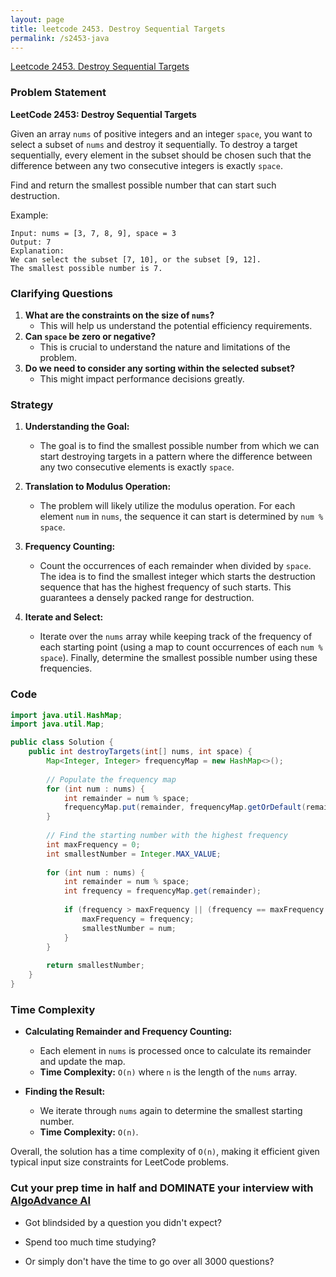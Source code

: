 ```yaml
---
layout: page
title: leetcode 2453. Destroy Sequential Targets
permalink: /s2453-java
---
```

[Leetcode 2453. Destroy Sequential Targets](https://algoadvance.github.io/algoadvance/l2453)
### Problem Statement

**LeetCode 2453: Destroy Sequential Targets**

Given an array `nums` of positive integers and an integer `space`, you want to select a subset of `nums` and destroy it sequentially. To destroy a target sequentially, every element in the subset should be chosen such that the difference between any two consecutive integers is exactly `space`.

Find and return the smallest possible number that can start such destruction.

Example:
```plaintext
Input: nums = [3, 7, 8, 9], space = 3
Output: 7
Explanation: 
We can select the subset [7, 10], or the subset [9, 12]. 
The smallest possible number is 7.
```

### Clarifying Questions

1. **What are the constraints on the size of `nums`?**
   * This will help us understand the potential efficiency requirements.
2. **Can `space` be zero or negative?**
   * This is crucial to understand the nature and limitations of the problem.
3. **Do we need to consider any sorting within the selected subset?**
   * This might impact performance decisions greatly.

### Strategy

1. **Understanding the Goal:**
   * The goal is to find the smallest possible number from which we can start destroying targets in a pattern where the difference between any two consecutive elements is exactly `space`.
   
2. **Translation to Modulus Operation:**
   * The problem will likely utilize the modulus operation. For each element `num` in `nums`, the sequence it can start is determined by `num % space`.
   
3. **Frequency Counting:**
   * Count the occurrences of each remainder when divided by `space`. The idea is to find the smallest integer which starts the destruction sequence that has the highest frequency of such starts. This guarantees a densely packed range for destruction.

4. **Iterate and Select:**
   * Iterate over the `nums` array while keeping track of the frequency of each starting point (using a map to count occurrences of each `num % space`). Finally, determine the smallest possible number using these frequencies.

### Code

```java
import java.util.HashMap;
import java.util.Map;

public class Solution {
    public int destroyTargets(int[] nums, int space) {
        Map<Integer, Integer> frequencyMap = new HashMap<>();
        
        // Populate the frequency map
        for (int num : nums) {
            int remainder = num % space;
            frequencyMap.put(remainder, frequencyMap.getOrDefault(remainder, 0) + 1);
        }
        
        // Find the starting number with the highest frequency
        int maxFrequency = 0;
        int smallestNumber = Integer.MAX_VALUE;
        
        for (int num : nums) {
            int remainder = num % space;
            int frequency = frequencyMap.get(remainder);
            
            if (frequency > maxFrequency || (frequency == maxFrequency && num < smallestNumber)) {
                maxFrequency = frequency;
                smallestNumber = num;
            }
        }
        
        return smallestNumber;
    }
}
```

### Time Complexity

* **Calculating Remainder and Frequency Counting:**
  * Each element in `nums` is processed once to calculate its remainder and update the map.
  * **Time Complexity:** `O(n)` where `n` is the length of the `nums` array.

* **Finding the Result:**
  * We iterate through `nums` again to determine the smallest starting number.
  * **Time Complexity:** `O(n)`.

Overall, the solution has a time complexity of `O(n)`, making it efficient given typical input size constraints for LeetCode problems.


### Cut your prep time in half and DOMINATE your interview with [AlgoAdvance AI](https://algoAdvance.com)

- Got blindsided by a question you didn't expect?

- Spend too much time studying?

- Or simply don't have the time to go over all 3000 questions?

